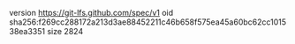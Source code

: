 version https://git-lfs.github.com/spec/v1
oid sha256:f269cc288172a213d3ae88452211c46b658f575ea45a60bc62cc101538ea3351
size 2824
